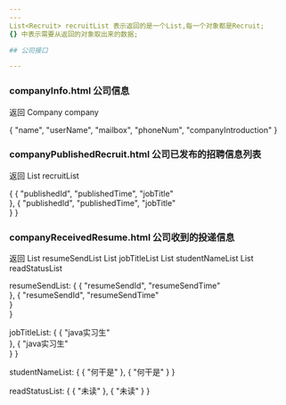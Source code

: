 ```yaml
---
---
List<Recruit> recruitList 表示返回的是一个List,每一个对象都是Recruit;
{} 中表示需要从返回的对象取出来的数据;

## 公司接口

---
```


### companyInfo.html 公司信息
返回 Company company

{
	"name",
	"userName",
	"mailbox",
	"phoneNum",
	"companyIntroduction"
}

### companyPublishedRecruit.html 公司已发布的招聘信息列表
返回 List<Recruit> recruitList

{
	{
		"publishedId",
		"publishedTime",
		"jobTitle"	
	},
	{
		"publishedId",
		"publishedTime",
		"jobTitle"	
	}
}


### companyReceivedResume.html 公司收到的投递信息
返回 List<ResumeSend> resumeSendList
     List<String> jobTitleList
     List<String> studentNameList
     List<String> readStatusList

resumeSendList:
{
	{
		"resumeSendId",
		"resumeSendTime"	
	},
	{
		"resumeSendId",
		"resumeSendTime"	
	}	
}

jobTitleList:
{
	{
		"java实习生"	
	},
	{
		"java实习生"	
	}
}

studentNameList:
{
	{
		"何干是"
	},
	{
		"何干是"
	}
}

readStatusList:
{
	{
		"未读"
	},
	{
		"未读"
	}
}


   

